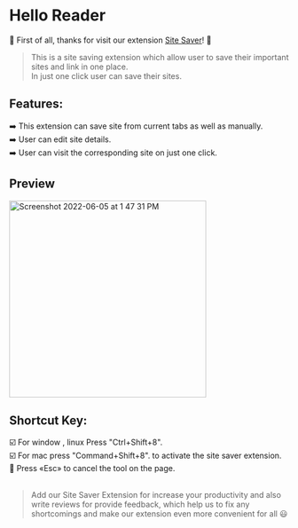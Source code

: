 # Hello Reader
:tada: First of all, thanks for visit our extension
[Site Saver](https://chrome.google.com/webstore/detail/site-saver/bhfelhfpjghfmhogedjnlmdpkbhmjhlf?hl=en&authuser=0)! :tada:<br>

> This is a site saving extension which allow user to save their important sites and link in one place. 
  <br>In just one click user can save their sites.
  
  
## Features:<br>
➡️ This extension can save site from current tabs as well as manually.<br>
➡️ User can edit site details.<br>
➡️ User can visit the corresponding site on just one click.</br>

## Preview
<img width="355" alt="Screenshot 2022-06-05 at 1 47 31 PM" src="https://user-images.githubusercontent.com/79409258/172042461-2c7a0f65-53a8-471b-9f16-b5bdf7d2ead9.png">

## Shortcut Key:<br>
☑️ For window , linux Press "Ctrl+Shift+8". <br>
☑️  For mac press "Command+Shift+8". to activate the site saver extension.<br>
🔘 Press «Esc» to cancel the tool on the page.<br><br>

>Add our Site Saver Extension for increase your productivity and also write reviews for provide feedback, which help us to fix any shortcomings and make our extension even more convenient for all 😃
